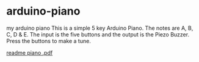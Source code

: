 # arduino-piano
my arduino piano
This is a simple 5 key Arduino Piano. The notes are A, B, C, D & E. The input is the five buttons and the output is the Piezo Buzzer. Press the buttons to make a tune.

[readme piano .pdf](https://github.com/jedrees/arduino-piano/files/8900198/readme.piano.pdf)
